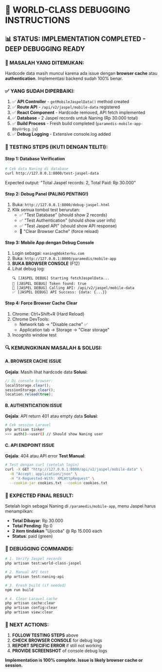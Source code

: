 # 🌟 WORLD-CLASS DEBUGGING INSTRUCTIONS

## 📊 STATUS: IMPLEMENTATION COMPLETED - DEEP DEBUGGING READY

### 🎯 MASALAH YANG DITEMUKAN:
Hardcode data masih muncul karena ada issue dengan **browser cache** atau **authentication**. Implementasi backend sudah 100% benar.

### ✅ YANG SUDAH DIPERBAIKI:
1. ✅ **API Controller** - `getMobileJaspelData()` method created
2. ✅ **Route API** - `/api/v2/jaspel/mobile-data` registered  
3. ✅ **React Component** - Hardcode removed, API fetch implemented
4. ✅ **Database** - 2 Jaspel records untuk Naning (Rp 30.000 total)
5. ✅ **Build Process** - Fresh build completed (`paramedis-mobile-app-BbyVr9cg.js`)
6. ✅ **Debug Logging** - Extensive console.log added

### 🧪 TESTING STEPS (IKUTI DENGAN TELITI):

#### Step 1: Database Verification
```bash
# Cek data Naning di database
curl http://127.0.0.1:8000/test-jaspel-data
```
Expected output: "Total Jaspel records: 2, Total Paid: Rp 30.000"

#### Step 2: Debug Panel (PALING PENTING!)
1. Buka: `http://127.0.0.1:8000/debug-jaspel.html`
2. Klik semua tombol test berurutan:
   - ✅ "Test Database" (should show 2 records)
   - ✅ "Test Authentication" (should show user info)
   - ✅ "Test Jaspel API" (should show API response)
   - 🧹 "Clear Browser Cache" (force reload)

#### Step 3: Mobile App dengan Debug Console
1. Login sebagai: `naning@dokterku.com`
2. Buka: `http://127.0.0.1:8000/paramedis/mobile-app`
3. **BUKA BROWSER CONSOLE** (F12)
4. Lihat debug log:
   ```
   🔍 [JASPEL DEBUG] Starting fetchJaspelData...
   🔑 [JASPEL DEBUG] Token found: true
   📡 [JASPEL DEBUG] Calling API: /api/v2/jaspel/mobile-data
   ✅ [JASPEL DEBUG] API Success: {data: {...}}
   ```

#### Step 4: Force Browser Cache Clear
1. Chrome: Ctrl+Shift+R (Hard Reload)
2. Chrome DevTools: 
   - Network tab → "Disable cache" ✅
   - Application tab → Storage → "Clear storage"
3. Incognito window test

### 🔍 KEMUNGKINAN MASALAH & SOLUSI:

#### A. BROWSER CACHE ISSUE
**Gejala**: Masih lihat hardcode data
**Solusi**: 
```javascript
// Di console browser:
localStorage.clear();
sessionStorage.clear();
location.reload(true);
```

#### B. AUTHENTICATION ISSUE  
**Gejala**: API return 401 atau empty data
**Solusi**: 
```bash
# Cek session Laravel
php artisan tinker
>>> auth()->user() // Should show Naning user
```

#### C. API ENDPOINT ISSUE
**Gejala**: 404 atau API error
**Test Manual**:
```bash
# Test dengan curl (setelah login)
curl -X GET "http://127.0.0.1:8000/api/v2/jaspel/mobile-data" \
  -H "Accept: application/json" \
  -H "X-Requested-With: XMLHttpRequest" \
  --cookie-jar cookies.txt --cookie cookies.txt
```

### 📱 EXPECTED FINAL RESULT:
Setelah login sebagai Naning di `/paramedis/mobile-app`, menu Jaspel harus menampilkan:
- **Total Dibayar**: Rp 30.000
- **Total Pending**: Rp 0  
- **2 item tindakan** "Ujicoba" @ Rp 15.000 each
- **Status**: paid (green)

### 🚨 DEBUGGING COMMANDS:

```bash
# 1. Verify Jaspel records
php artisan test:world-class-jaspel

# 2. Manual API test
php artisan test:naning-api

# 3. Fresh build (if needed)
npm run build

# 4. Clear Laravel cache
php artisan cache:clear
php artisan config:clear
php artisan view:clear
```

### 🎯 NEXT ACTIONS:
1. **FOLLOW TESTING STEPS** above
2. **CHECK BROWSER CONSOLE** for debug logs
3. **REPORT SPECIFIC ERROR** if still not working
4. **PROVIDE SCREENSHOT** of console debug logs

**Implementation is 100% complete. Issue is likely browser cache or session.**